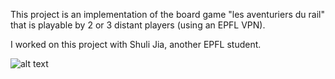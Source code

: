 This project is an implementation of the board game "les aventuriers du rail" that is playable by 2 or 3 distant players (using an EPFL VPN).

I worked on this project with Shuli Jia, another EPFL student.

![alt text](https://github.com/RomainLogean/EPFL_bachelor/blob/main/BA2/tCHu/Screen.png?raw=true)
